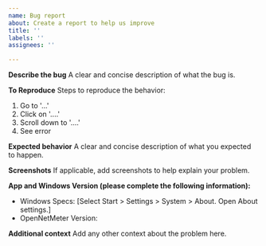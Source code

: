 ```yaml
---
name: Bug report
about: Create a report to help us improve
title: ''
labels: ''
assignees: ''

---
```


**Describe the bug**
A clear and concise description of what the bug is.

**To Reproduce**
Steps to reproduce the behavior:
1. Go to '...'
2. Click on '....'
3. Scroll down to '....'
4. See error

**Expected behavior**
A clear and concise description of what you expected to happen.

**Screenshots**
If applicable, add screenshots to help explain your problem.

**App and Windows Version (please complete the following information):**
 - Windows Specs: [Select Start > Settings > System > About. Open About settings.]
 - OpenNetMeter Version: 

**Additional context**
Add any other context about the problem here.
